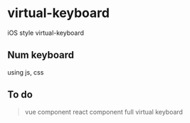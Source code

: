 # virtual-keyboard

iOS style virtual-keyboard

## Num keyboard
using js, css

## To do
> vue component
> react component
> full virtual keyboard
